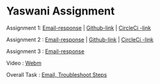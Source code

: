# Yaswani Assignment

Assignment 1:
[Email-response](https://github.com/spirulina96/yaswani/blob/master/PRODSUP-001-email.txt) | 
[Github-link](https://github.com/spirulina96/podam) | 
[CircleCi -link](https://circleci.com/gh/spirulina96/podam/8)

Assignment 2 :
[Email-response](https://github.com/spirulina96/yaswani/blob/master/PRODSUP-002-email.txt) | 
[Github-link](https://github.com/spirulina96/commons-csv) | 
[CircleCi -link](https://circleci.com/gh/spirulina96/commons-csv/5)

Assignment 3 : 
[Email-response](https://github.com/spirulina96/yaswani/blob/master/PRODSUP-003-email.txt)

Video : [Webm](https://github.com/spirulina96/yaswani/blob/master/yaswani-crossover.webm)

Overall Task : [Email, Troubleshoot Steps](https://github.com/spirulina96/yaswani/blob/master/README.txt)

